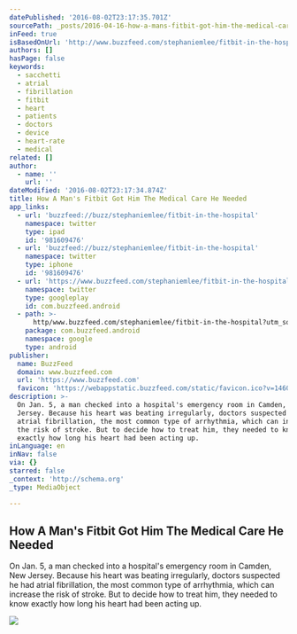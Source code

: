 ```yaml
---
datePublished: '2016-08-02T23:17:35.701Z'
sourcePath: _posts/2016-04-16-how-a-mans-fitbit-got-him-the-medical-care-he-needed.md
inFeed: true
isBasedOnUrl: 'http://www.buzzfeed.com/stephaniemlee/fitbit-in-the-hospital#.hpzkQq9bY'
authors: []
hasPage: false
keywords:
  - sacchetti
  - atrial
  - fibrillation
  - fitbit
  - heart
  - patients
  - doctors
  - device
  - heart-rate
  - medical
related: []
author:
  - name: ''
    url: ''
dateModified: '2016-08-02T23:17:34.874Z'
title: How A Man's Fitbit Got Him The Medical Care He Needed
app_links:
  - url: 'buzzfeed://buzz/stephaniemlee/fitbit-in-the-hospital'
    namespace: twitter
    type: ipad
    id: '981609476'
  - url: 'buzzfeed://buzz/stephaniemlee/fitbit-in-the-hospital'
    namespace: twitter
    type: iphone
    id: '981609476'
  - url: 'https://www.buzzfeed.com/stephaniemlee/fitbit-in-the-hospital'
    namespace: twitter
    type: googleplay
    id: com.buzzfeed.android
  - path: >-
      http/www.buzzfeed.com/stephaniemlee/fitbit-in-the-hospital?utm_source=google&utm_medium=appindex&utm_campaign=appindex
    package: com.buzzfeed.android
    namespace: google
    type: android
publisher:
  name: BuzzFeed
  domain: www.buzzfeed.com
  url: 'https://www.buzzfeed.com'
  favicon: 'https://webappstatic.buzzfeed.com/static/favicon.ico?v=1460753366'
description: >-
  On Jan. 5, a man checked into a hospital's emergency room in Camden, New
  Jersey. Because his heart was beating irregularly, doctors suspected he had
  atrial fibrillation, the most common type of arrhythmia, which can increase
  the risk of stroke. But to decide how to treat him, they needed to know
  exactly how long his heart had been acting up.
inLanguage: en
inNav: false
via: {}
starred: false
_context: 'http://schema.org'
_type: MediaObject

---
```

<article style=""><h1>How A Man's Fitbit Got Him The Medical Care He Needed</h1><p>On Jan. 5, a man checked into a hospital's emergency room in Camden, New Jersey. Because his heart was beating irregularly, doctors suspected he had atrial fibrillation, the most common type of arrhythmia, which can increase the risk of stroke. But to decide how to treat him, they needed to know exactly how long his heart had been acting up.</p><img src="https://s3-us-west-2.amazonaws.com/the-grid-img/p/a1b60c78627ff11ae2ea14739839ddb75da3c70d.jpg" /></article>